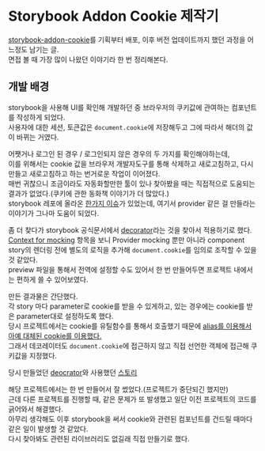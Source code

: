 # Storybook Addon Cookie 제작기

[storybook-addon-cookie](https://github.com/hwookim/storybook-addon-cookie)를 기획부터 배포, 이후 버전 업데이트까지 했던 과정을 어느정도 남기는 글.  
면접 볼 때 가장 많이 나왔던 이야기라 한 번 정리해본다.

## 개발 배경

storybook을 사용해 UI를 확인해 개발하던 중 브라우저의 쿠키값에 관여하는 컴포넌트를 작성하게 되었다.  
사용자에 대한 세션, 토큰값은 `document.cookie`에 저장해두고 그에 따라서 해더의 값이 바뀌는 거였다.

어쨋거나 로그인 된 경우 / 로그인되지 않은 경우의 두 가지를 확인해야하는데,  
이를 위해서는 cookie 값을 브라우저 개발자도구를 통해 삭제하고 새로고침하고, 다시 만들고 새로고침하고 하는 번거로운 작업이 이어졌다.  
매번 귀찮으니 조금이라도 자동화할만한 툴이 있나 찾아봤을 때는 직접적으로 도움되는 결과가 없었다.(쿠키에 관한 동화책 이야기가 더 많았다.)  
storybook 레포에 올라온 [한가지 이슈](https://github.com/storybookjs/storybook/issues/3932)가 있었는데, 여기서 provider 같은 걸 만들라는 이야기가 그나마 도움이 되었다.

좀 더 찾다가 storybook 공식문서에서 [decorator](https://storybook.js.org/docs/6.0/react/writing-stories/decorators)라는 것을 찾아서 적용하기로 했다.  
[Context for mocking](https://storybook.js.org/docs/6.0/react/writing-stories/decorators#context-for-mocking) 항목을 보니 Provider mocking 뿐만 아니라 component story의 렌더링 전에 별도의 로직을 추가해 `document.cookie`를 임의로 조작할 수 있을 것 같았다.  
preview 파일을 통해서 전역에 설정할 수도 있어서 한 번 만들어두면 프로젝트 내에서는 편하게 쓸 수 있어보였다.

만든 결과물은 간단했다.  
각 story 마다 parameter로 cookie를 받을 수 있게하고, 있는 경우에는 cookie를 받은 parameter대로 설정하도록 했다.  
당시 프로젝트에서는 cookie를 유틸함수를 통해서 호출했기 때문에 [alias를 이용해서 아예 대체된 cookie를 이용했다.](https://github.com/retrospective6/TILBox/blob/main/client/.storybook/main.js)  
그래서 데코레이터도 `document.cookie`에 접근하지 않고 직접 선언한 객체에 접근해 쿠키값을 지정했다.

당시 만들었던 [deocrator](https://github.com/retrospective6/TILBox/blob/main/client/__mocks__/cookie.ts)와 사용했던 [스토리](https://github.com/retrospective6/TILBox/blob/main/client/__stories__/components/common/Layout.stories.tsx#enroll-beta)

해당 프로젝트에서는 한 번 만들어서 잘 썼었다.(프로젝트가 중단되긴 했지만)  
근데 다른 프로젝트를 진행할 때, 같은 문제가 또 발생했고 일단 이전 프로젝트의 코드를 긁어와서 해결했다.  
아무리 생각해도 이후 storybook을 써서 cookie와 관련된 컴포넌트를 건드릴 때마다 같은 일이 발생할 것 같았다.  
다시 찾아봐도 관련된 라이브러리도 없길래 직접 만들기로 했다.
